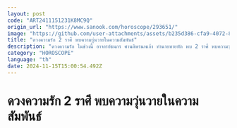 ```yaml
---
layout: post
code: "ART2411151231K8MC9Q"
origin_url: "https://www.sanook.com/horoscope/293651/"
image: "https://github.com/user-attachments/assets/b235d386-cfa9-4072-82d5-4d2e039779f9"
title: "ดวงความรัก 2 ราศี พบความวุ่นวายในความสัมพันธ์"
description: "ดวงความรัก ในช่วงนี้ อาจารย์ธนกร ศานติพรนพเก้า ทำนายทายทัก พบ 2 ราศี พบความวุ่นวายในความสัมพันธ์"
category: "HOROSCOPE"
language: "th"
date: 2024-11-15T15:00:54.492Z
---
```


# ดวงความรัก 2 ราศี พบความวุ่นวายในความสัมพันธ์